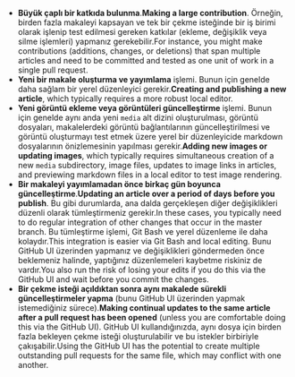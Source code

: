  - <span data-ttu-id="47770-101">**Büyük çaplı bir katkıda bulunma**.</span><span class="sxs-lookup"><span data-stu-id="47770-101">**Making a large contribution**.</span></span> <span data-ttu-id="47770-102">Örneğin, birden fazla makaleyi kapsayan ve tek bir çekme isteğinde bir iş birimi olarak işlenip test edilmesi gereken katkılar (ekleme, değişiklik veya silme işlemleri) yapmanız gerekebilir.</span><span class="sxs-lookup"><span data-stu-id="47770-102">For instance, you might make contributions (additions, changes, or deletions) that span multiple articles and need to be committed and tested as one unit of work in a single pull request.</span></span> 
 - <span data-ttu-id="47770-103">**Yeni bir makale oluşturma ve yayımlama** işlemi. Bunun için genelde daha sağlam bir yerel düzenleyici gerekir.</span><span class="sxs-lookup"><span data-stu-id="47770-103">**Creating and publishing a new article**, which typically requires a more robust local editor.</span></span> 
 - <span data-ttu-id="47770-104">**Yeni görüntü ekleme veya görüntüleri güncelleştirme** işlemi. Bunun için genelde aynı anda yeni `media` alt dizini oluşturulması, görüntü dosyaları, makalelerdeki görüntü bağlantılarının güncelleştirilmesi ve görüntü oluşturmayı test etmek üzere yerel bir düzenleyicide markdown dosyalarının önizlemesinin yapılması gerekir.</span><span class="sxs-lookup"><span data-stu-id="47770-104">**Adding new images or updating images**, which typically requires simultaneous creation of a new `media` subdirectory, image files, updates to image links in articles, and previewing markdown files in a local editor to test image rendering.</span></span>
 - <span data-ttu-id="47770-105">**Bir makaleyi yayımlamadan önce birkaç gün boyunca güncelleştirme**.</span><span class="sxs-lookup"><span data-stu-id="47770-105">**Updating an article over a period of days before you publish**.</span></span> <span data-ttu-id="47770-106">Bu gibi durumlarda, ana dalda gerçekleşen diğer değişiklikleri düzenli olarak tümleştirmeniz gerekir.</span><span class="sxs-lookup"><span data-stu-id="47770-106">In these cases, you typically need to do regular integration of other changes that occur in the master branch.</span></span> <span data-ttu-id="47770-107">Bu tümleştirme işlemi, Git Bash ve yerel düzenleme ile daha kolaydır.</span><span class="sxs-lookup"><span data-stu-id="47770-107">This integration is easier via Git Bash and local editing.</span></span> <span data-ttu-id="47770-108">Bunu GitHub UI üzerinden yapmanız ve değişiklikleri göndermeden önce beklemeniz halinde, yaptığınız düzenlemeleri kaybetme riskiniz de vardır.</span><span class="sxs-lookup"><span data-stu-id="47770-108">You also run the risk of losing your edits if you do this via the GitHub UI and wait before you commit the changes.</span></span>
 - <span data-ttu-id="47770-109">**Bir çekme isteği açıldıktan sonra aynı makalede sürekli güncelleştirmeler yapma** (bunu GitHub UI üzerinden yapmak istemediğiniz sürece).</span><span class="sxs-lookup"><span data-stu-id="47770-109">**Making continual updates to the same article after a pull request has been opened** (unless you are comfortable doing this via the GitHub UI).</span></span> <span data-ttu-id="47770-110">GitHub UI kullandığınızda, aynı dosya için birden fazla bekleyen çekme isteği oluşturulabilir ve bu istekler birbiriyle çakışabilir.</span><span class="sxs-lookup"><span data-stu-id="47770-110">Using the GitHub UI has the potential to create multiple outstanding pull requests for the same file, which may conflict with one another.</span></span> 